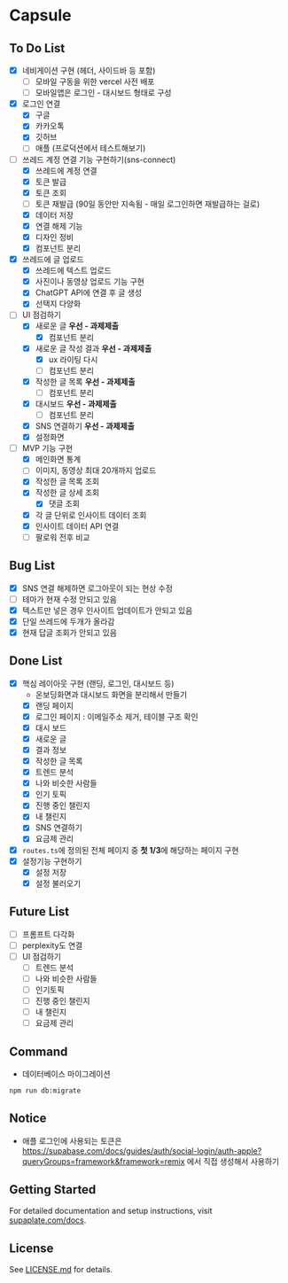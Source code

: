 # Capsule

## To Do List

- [x] 네비게이션 구현 (헤더, 사이드바 등 포함)
  - [ ] 모바일 구동을 위한 vercel 사전 배포
  - [ ] 모바일앱은 로그인 - 대시보드 형태로 구성
- [x] 로그인 연결
  - [x] 구글
  - [x] 카카오톡
  - [x] 깃허브
  - [ ] 애플 (프로덕션에서 테스트해보기)
- [ ] 쓰레드 계정 연결 기능 구현하기(sns-connect)
  - [x] 쓰레드에 계정 연결
  - [x] 토큰 발급
  - [x] 토큰 조회
  - [ ] 토큰 재발급 (90일 동안만 지속됨 - 매일 로그인하면 재발급하는 걸로)
  - [x] 데이터 저장
  - [x] 연결 해제 기능
  - [x] 디자인 정비
  - [x] 컴포넌트 분리
- [x] 쓰레드에 글 업로드
  - [x] 쓰레드에 텍스트 업로드
  - [x] 사진이나 동영상 업로드 기능 구현
  - [x] ChatGPT API에 연결 후 글 생성
  - [x] 선택지 다양화
- [ ] UI 점검하기
  - [x] 새로운 글 **우선 - 과제제출**
    - [x] 컴포넌트 분리
  - [x] 새로운 글 작성 결과 **우선 - 과제제출**
    - [x] ux 라이팅 다시
    - [ ] 컴포넌트 분리
  - [x] 작성한 글 목록 **우선 - 과제제출**
    - [ ] 컴포넌트 분리
  - [x] 대시보드 **우선 - 과제제출**
    - [ ] 컴포넌트 분리
  - [x] SNS 연결하기 **우선 - 과제제출**
  - [x] 설정화면
- [ ] MVP 기능 구현
  - [x] 메인화면 통계
  - [ ] 이미지, 동영상 최대 20개까지 업로드
  - [x] 작성한 글 목록 조회
  - [x] 작성한 글 상세 조회
    - [x] 댓글 조회
  - [x] 각 글 단위로 인사이트 데이터 조회
  - [x] 인사이트 데이터 API 연결
  - [ ] 팔로워 전후 비교

## Bug List

- [x] SNS 연결 해제하면 로그아웃이 되는 현상 수정
- [ ] 테마가 현재 수정 안되고 있음
- [x] 텍스트만 넣은 경우 인사이트 업데이트가 안되고 있음
- [x] 단일 쓰레드에 두개가 올라감
- [x] 현재 답글 조회가 안되고 있음

## Done List

- [x] 핵심 레이아웃 구현 (랜딩, 로그인, 대시보드 등)
  - 온보딩화면과 대시보드 화면을 분리해서 만들기
  - [x] 랜딩 페이지
  - [x] 로그인 페이지 : 이메일주소 제거, 테이블 구조 확인
  - [x] 대시 보드
  - [x] 새로운 글
  - [x] 결과 정보
  - [x] 작성한 글 목록
  - [x] 트렌드 분석
  - [x] 나와 비슷한 사람들
  - [x] 인기 토픽
  - [x] 진행 중인 챌린지
  - [x] 내 챌린지
  - [x] SNS 연결하기
  - [x] 요금제 관리
- [x] `routes.ts`에 정의된 전체 페이지 중 **첫 1/3**에 해당하는 페이지 구현
- [x] 설정기능 구현하기
  - [x] 설정 저장
  - [x] 설정 불러오기

## Future List

- [ ] 프롬프트 다각화
- [ ] perplexity도 연결
- [ ] UI 점검하기
  - [ ] 트렌드 분석
  - [ ] 나와 비슷한 사람들
  - [ ] 인기토픽
  - [ ] 진행 중인 챌린지
  - [ ] 내 챌린지
  - [ ] 요금제 관리

## Command

- 데이터베이스 마이그레이션

```bash
npm run db:migrate
```

## Notice

- 애플 로그인에 사용되는 토큰은 https://supabase.com/docs/guides/auth/social-login/auth-apple?queryGroups=framework&framework=remix 에서 직접 생성해서 사용하기

## Getting Started

For detailed documentation and setup instructions, visit [supaplate.com/docs](https://supaplate.com/docs).

## License

See [LICENSE.md](./LICENSE.md) for details.
